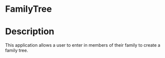 # FamilyTree

# Description
This application allows a user to enter in members of their family to create a family tree. 

